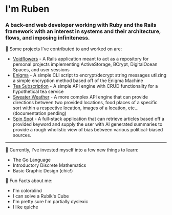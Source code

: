 # I'm Ruben
### A back-end web developer working with __Ruby__ and the __Rails framework__ with an interest in systems and their architecture, flows, and imposing infiniteness.

🌿 Some projects I've contributed to and worked on are:

* [Voidflowers](https://github.com/hobbiathan/voidflowers) - A Rails application meant to act as a repository for personal projects implementing ActiveStorage, BCrypt, DigitalOcean Spaces, and user sessions
* [Enigma](https://github.com/hobbiathan/ruby_enigma) - A simple CLI script to encrypt/decrypt string messages utilzing a simple encryption method based off of the Enigma Machine
* [Tea Subscription](https://github.com/hobbiathan/TeaSubscription) - A simple API engine with CRUD functionality for a hypothetical tea service
* [Sweater Weather](https://github.com/hobbiathan/sweater-weather) - A more complex API engine that can provide directions between two provided locations, food places of a specific sort within a respective location, images of a location, etc... (documentation pending)
* [Spin Spot](https://github.com/stevenjames-turing/SPINSPOT) - A full-stack application that can retrieve articles based off a provided keyword and supply the user with AI generated summaries to provide a rough wholistic view of bias between various political-biased sources.

---

👾  Currently, I've invested myself into a few new things to learn:
* The Go Language
* Introductory Discrete Mathematics
* Basic Graphic Design (chic!)

🧀 Fun Facts about me:

* I'm colorblind
* I can solve a Rubik's Cube
* I'm pretty sure I'm partially dyslexic
* I like quiche 


